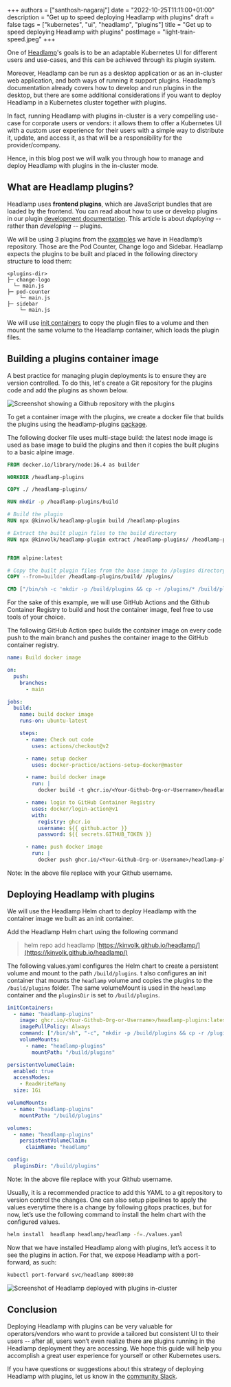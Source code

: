 +++
authors = ["santhosh-nagaraj"]
date = "2022-10-25T11:11:00+01:00"
description = "Get up to speed deploying Headlamp with plugins"
draft = false
tags = ["kubernetes", "ui", "headlamp", "plugins"]
title = "Get up to speed deploying Headlamp with plugins"
postImage = "light-train-speed.jpeg"
+++

One of [Headlamp](https://kinvolk.github.io/headlamp)'s goals is to be an adaptable Kubernetes UI for different users and use-cases, and this can be achieved through its plugin system.

Moreover, Headlamp can be run as a desktop application or as an in-cluster web application, and both ways of running it support plugins. Headlamp’s documentation already covers how to develop and run plugins in the desktop, but there are some additional considerations if you want to deploy Headlamp in a Kubernetes cluster together with plugins.

In fact, running Headlamp with plugins in-cluster is a very compelling use-case for corporate users or vendors: it allows them to offer a Kubernetes UI with a custom user experience for their users with a simple way to distribute it, update, and access it, as that will be a responsibility for the provider/company.

Hence, in this blog post we will walk you through how to manage and deploy Headlamp with plugins in the in-cluster mode.

## What are Headlamp plugins?

Headlamp uses **frontend plugins**, which are JavaScript bundles that are loaded by the frontend. You can read about how to use or develop plugins in our plugin [development documentation](https://kinvolk.github.io/headlamp/docs/latest/development/plugins/building/). This article is about *deploying* -- rather than *developing* -- plugins.

We will be using 3 plugins from the [examples](https://github.com/kinvolk/headlamp/tree/main/plugins/examples) we have in Headlamp’s repository. Those are the Pod Counter, Change logo and Sidebar. Headlamp expects the plugins to be built and placed in the following directory structure to load them:

```
<plugins-dir>
├─ change-logo
  └─ main.js
├─ pod-counter
    └─ main.js
├─ sidebar
    └─ main.js
```

We will use [init containers](https://kubernetes.io/docs/concepts/workloads/pods/init-containers/) to copy the plugin files to a volume and then mount the same volume to the Headlamp container, which loads the plugin files.

## Building a plugins container image

A best practice for managing plugin deployments is to ensure they are version controlled. To do this, let's create a Git repository for the plugins code and add the plugins as shown below.

![Screenshot showing a Github repository with the plugins](./repo.png)

To get a container image with the plugins, we create a docker file that builds the plugins using the headlamp-plugins [package](https://www.npmjs.com/package/@kinvolk/headlamp-plugin).

The following docker file uses multi-stage build: the latest node image is used as base image to build the plugins and then it copies the built plugins to a basic alpine image.

```Dockerfile
FROM docker.io/library/node:16.4 as builder

WORKDIR /headlamp-plugins

COPY ./ /headlamp-plugins/

RUN mkdir -p /headlamp-plugins/build

# Build the plugin
RUN npx @kinvolk/headlamp-plugin build /headlamp-plugins

# Extract the built plugin files to the build directory
RUN npx @kinvolk/headlamp-plugin extract /headlamp-plugins/ /headlamp-plugins/build


FROM alpine:latest

# Copy the built plugin files from the base image to /plugins directory
COPY --from=builder /headlamp-plugins/build/ /plugins/

CMD ["/bin/sh -c 'mkdir -p /build/plugins && cp -r /plugins/* /build/plugins/'"]
```

For the sake of this example, we will use GitHub Actions and the Github Container Registry to build and host the container image, feel free to use tools of your choice.

The following GitHub Action spec builds the container image on every code push to the main branch and pushes the container image to the GitHub container registry.

```yaml
name: Build docker image

on:
  push:
    branches:
      - main

jobs:
  build:
    name: build docker image
    runs-on: ubuntu-latest

    steps:
      - name: Check out code
        uses: actions/checkout@v2

      - name: setup docker
        uses: docker-practice/actions-setup-docker@master

      - name: build docker image
        run: |
          docker build -t ghcr.io/<Your-Github-Org-or-Username>/headlamp-plugins:latest ./

      - name: login to GitHub Container Registry
        uses: docker/login-action@v1
        with:
          registry: ghcr.io
          username: ${{ github.actor }}
          password: ${{ secrets.GITHUB_TOKEN }}

      - name: push docker image
        run: |
          docker push ghcr.io/<Your-Github-Org-or-Username>/headlamp-plugins:latest
```
Note: In the above file replace <Your-Github-Username> with your Github username.

## Deploying Headlamp with plugins

We will use the Headlamp Helm chart to deploy Headlamp with the container image we built as an init container.

Add the Headlamp Helm chart using the following command

> helm repo add headlamp [https://kinvolk.github.io/headlamp/](https://kinvolk.github.io/headlamp/)

The following values.yaml configures the Helm chart to create a persistent volume and mount to the path `/build/plugins`. t also configures an init container that mounts the `headlamp` volume and copies the plugins to the `/build/plugins` folder. The same volumeMount is used in the `headlamp` container and the `pluginsDir` is set to `/build/plugins`.

```yaml
initContainers:
  - name: "headlamp-plugins"
    image: ghcr.io/<Your-Github-Org-or-Username>/headlamp-plugins:latest
    imagePullPolicy: Always
    command: ["/bin/sh", "-c", "mkdir -p /build/plugins && cp -r /plugins/* /build/plugins/"]
    volumeMounts:
      - name: "headlamp-plugins"
        mountPath: "/build/plugins"

persistentVolumeClaim:
  enabled: true
  accessModes:
    - ReadWriteMany
  size: 1Gi

volumeMounts:
  - name: "headlamp-plugins"
    mountPath: "/build/plugins"

volumes:
  - name: "headlamp-plugins"
    persistentVolumeClaim:
      claimName: "headlamp"

config:
  pluginsDir: "/build/plugins"
```
Note: In the above file replace <Your-Github-Username> with your Github username.

Usually, it is a recommended practice to add this YAML to a git repository to version control the changes. One can also setup pipelines to apply the values everytime there is a change by following gitops practices, but for now, let’s use the following command to install the helm chart with the configured values.

```bash
helm install  headlamp headlamp/headlamp -f=./values.yaml
```

Now that we have installed Headlamp along with plugins, let’s access it to see the plugins in action. For that, we expose Headlamp with a port-forward, as such:

```bash
kubectl port-forward svc/headlamp 8000:80
```

![Screenshot of Headlamp deployed with plugins in-cluster](./headlamp-screenshot.png)

## Conclusion

Deploying Headlamp with plugins can be very valuable for operators/vendors who want to provide a tailored but consistent UI to their users -- after all, users won’t even realize there are plugins running in the Headlamp deployment they are accessing. We hope this guide will help you accomplish a great user experience for yourself or other Kubernetes users.

If you have questions or suggestions about this strategy of deploying Headlamp with plugins, let us know in the [community Slack](https://kubernetes.slack.com/messages/headlamp).